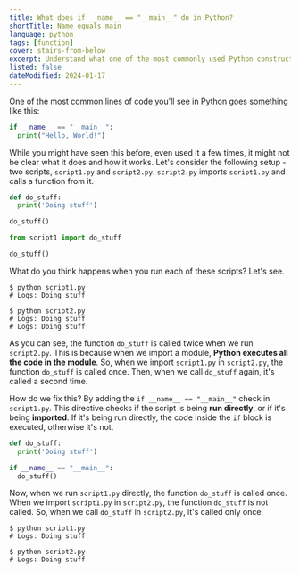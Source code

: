 ```yaml
---
title: What does if __name__ == "__main__" do in Python?
shortTitle: Name equals main
language: python
tags: [function]
cover: stairs-from-below
excerpt: Understand what one of the most commonly used Python constructs does and when you should use it.
listed: false
dateModified: 2024-01-17
---
```


One of the most common lines of code you'll see in Python goes something like this:

```py
if __name__ == "__main__":
  print("Hello, World!")
```

While you might have seen this before, even used it a few times, it might not be clear what it does and how it works. Let's consider the following setup - two scripts, `script1.py` and `script2.py`. `script2.py` imports `script1.py` and calls a function from it.

```py [script1.py]
def do_stuff:
  print('Doing stuff')

do_stuff()
```

```py [script2.py]
from script1 import do_stuff

do_stuff()
```

What do you think happens when you run each of these scripts? Let's see.

```shell
$ python script1.py
# Logs: Doing stuff

$ python script2.py
# Logs: Doing stuff
# Logs: Doing stuff
```

As you can see, the function `do_stuff` is called twice when we run `script2.py`. This is because when we import a module, **Python executes all the code in the module**. So, when we import `script1.py` in `script2.py`, the function `do_stuff` is called once. Then, when we call `do_stuff` again, it's called a second time.

How do we fix this? By adding the `if __name__ == "__main__"` check in `script1.py`. This directive checks if the script is being **run directly**, or if it's being **imported**. If it's being run directly, the code inside the `if` block is executed, otherwise it's not.

```py [script1.py]
def do_stuff:
  print('Doing stuff')

if __name__ == "__main__":
  do_stuff()
```

Now, when we run `script1.py` directly, the function `do_stuff` is called once. When we import `script1.py` in `script2.py`, the function `do_stuff` is not called. So, when we call `do_stuff` in `script2.py`, it's called only once.

```shell
$ python script1.py
# Logs: Doing stuff

$ python script2.py
# Logs: Doing stuff
```
